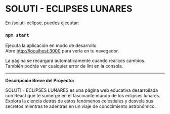 # SOLUTI - ECLIPSES LUNARES

En /soluti-eclipse, puedes ejecutar:

### `npm start`

Ejecuta la aplicación en modo de desarrollo.\
Abre [http://localhost:3000](http://localhost:3000) para verla en tu navegador.

La página se recargará automáticamente cuando realices cambios.\
También podrás ver cualquier error de lint en la consola.

---

**Descripción Breve del Proyecto:**

SOLUTI - ECLIPSES LUNARES es una página web educativa desarrollada con React que te sumerge en el fascinante mundo de los eclipses lunares. Explora la ciencia detrás de estos fenómenos celestiales y desvela sus secretos mientras te adentras en un viaje de conocimiento astronómico.


